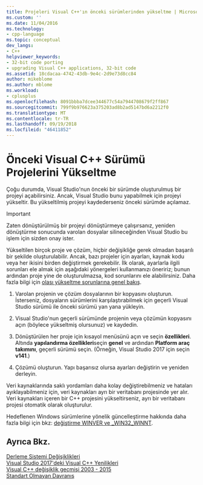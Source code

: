 ```yaml
---
title: Projeleri Visual C++'ın önceki sürümlerinden yükseltme | Microsoft Docs
ms.custom: ''
ms.date: 11/04/2016
ms.technology:
- cpp-language
ms.topic: conceptual
dev_langs:
- C++
helpviewer_keywords:
- 32-bit code porting
- upgrading Visual C++ applications, 32-bit code
ms.assetid: 18cdacaa-4742-43db-9e4c-2d9e73d8cc84
author: mikeblome
ms.author: mblome
ms.workload:
- cplusplus
ms.openlocfilehash: 8091bbba7dcee344677c54a7944708679f2ff867
ms.sourcegitcommit: 799f9b976623a375203ad8b2ad5147bd6a2212f0
ms.translationtype: MT
ms.contentlocale: tr-TR
ms.lasthandoff: 09/19/2018
ms.locfileid: "46411852"
---
```

# <a name="upgrading-projects-from-earlier-versions-of-visual-c"></a>Önceki Visual C++ Sürümü Projelerini Yükseltme

Çoğu durumda, Visual Studio'nun önceki bir sürümde oluşturulmuş bir projeyi açabilirsiniz. Ancak, Visual Studio bunu yapabilmek için projeyi yükseltir. Bu yükseltilmiş projeyi kaydederseniz önceki sürümde açılamaz.  
  
> [!IMPORTANT]
> Zaten dönüştürülmüş bir projeyi dönüştürmeye çalışırsanız, yeniden dönüştürme sonucunda varolan dosyalar silineceğinden Visual Studio bu işlem için sizden onay ister.  
  
Yükseltilen birçok proje ve çözüm, hiçbir değişikliğe gerek olmadan başarılı bir şekilde oluşturulabilir. Ancak, bazı projeler için ayarları, kaynak kodu veya her ikisini birden değiştirmek gerekebilir. İlk olarak, ayarlarla ilgili sorunları ele almak için aşağıdaki yönergeleri kullanmanızı öneririz; bunun ardından proje yine de oluşturulmazsa, kod sorunlarını ele alabilirsiniz. Daha fazla bilgi için [olası yükseltme sorunlarına genel bakış](../porting/overview-of-potential-upgrade-issues-visual-cpp.md).  
  
1. Varolan projenin ve çözüm dosyalarının bir kopyasını oluşturun. İsterseniz, dosyaların sürümlerini karşılaştırabilmek için geçerli Visual Studio sürümü ile önceki sürümü yan yana yükleyin.  
  
2. Visual Studio'nun geçerli sürümünde projenin veya çözümün kopyasını açın (böylece yükseltmiş olursunuz) ve kaydedin.  
  
3. Dönüştürülen her proje için kısayol menüsünü açın ve seçin **özellikleri**. Altında **yapılandırma özellikleri**seçin **genel** ve ardından **Platform araç takımını**, geçerli sürümü seçin. (Örneğin, Visual Studio 2017 için seçin **v141**.)  
  
4. Çözümü oluşturun. Yapı başarısız olursa ayarları değiştirin ve yeniden derleyin.  
  
Veri kaynaklarında saklı yordamları daha kolay değiştirebilmeniz ve hataları ayıklayabilmeniz için, veri kaynakları ayrı bir veritabanı projesinde yer alır. Veri kaynakları içeren bir C++ projesini yükseltirseniz, ayrı bir veritabanı projesi otomatik olarak oluşturulur.  
  
Hedeflenen Windows sürümlerine yönelik güncelleştirme hakkında daha fazla bilgi için bkz: [değiştirme WINVER ve _WIN32_WINNT](../porting/modifying-winver-and-win32-winnt.md).  
  
## <a name="see-also"></a>Ayrıca Bkz.  

[Derleme Sistemi Değişiklikleri](../build/build-system-changes.md)<br/>
[Visual Studio 2017'deki Visual C++ Yenilikleri](../what-s-new-for-visual-cpp-in-visual-studio.md)<br/>
[Visual C++ değişiklik geçmişi 2003 - 2015](../porting/visual-cpp-change-history-2003-2015.md)<br/>
[Standart Olmayan Davranış](../cpp/nonstandard-behavior.md)
